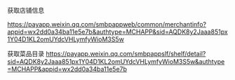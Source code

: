 <!--
 * @Author: your name
 * @Date: 2021-04-14 17:57:14
 * @LastEditTime: 2021-04-14 17:59:53
 * @LastEditors: Please set LastEditors
 * @Description: In User Settings Edit
 * @FilePath: /newCreawling/其他payapp.weixin.com/README.md
-->



获取店铺信息

https://payapp.weixin.qq.com/smbpappweb/common/merchantinfo?appid=wx2dd0a34ba11e5e7b&authtype=MCHAPP&sid=AQDK8y2Jaaa851px1Y04D1KL2omUYdcVHLymfyWioM3S5w


获取菜品目录
https://payapp.weixin.qq.com/smbpappslf/shelf/detail?sid=AQDK8y2Jaaa851px1Y04D1KL2omUYdcVHLymfyWioM3S5w&authtype=MCHAPP&appid=wx2dd0a34ba11e5e7b